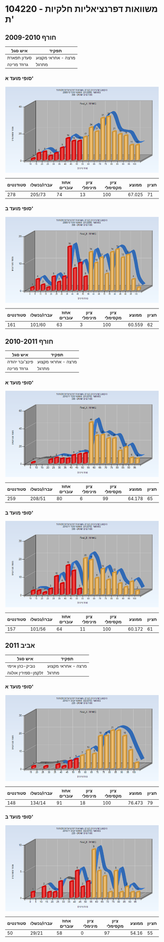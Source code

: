 # 104220 - משוואות דפרנציאליות חלקיות ת'

## חורף 2009-2010

| איש סגל | תפקיד |
| ---- | ---- |
| סעדון תפארת | מרצה - אחראי מקצוע |
| גרוזד מרינה | מתרגל |

### סופי מועד א'

![200901 Final_A](200901/Final_A.png)

| סטודנטים | עברו/נכשלו | אחוז עוברים | ציון מינימלי | ציון מקסימלי | ממוצע | חציון |
| ---- | ---- | ---- | ---- | ---- | ---- | ---- |
| 278 | 205/73 | 74 | 13 | 100 | 67.025 | 71 |

### סופי מועד ב'

![200901 Final_B](200901/Final_B.png)

| סטודנטים | עברו/נכשלו | אחוז עוברים | ציון מינימלי | ציון מקסימלי | ממוצע | חציון |
| ---- | ---- | ---- | ---- | ---- | ---- | ---- |
| 161 | 101/60 | 63 | 3 | 100 | 60.559 | 62 |

## חורף 2010-2011

| איש סגל | תפקיד |
| ---- | ---- |
| פינצ'ובר יהודה | מרצה - אחראי מקצוע |
| גרוזד מרינה | מתרגל |

### סופי מועד א'

![201001 Final_A](201001/Final_A.png)

| סטודנטים | עברו/נכשלו | אחוז עוברים | ציון מינימלי | ציון מקסימלי | ממוצע | חציון |
| ---- | ---- | ---- | ---- | ---- | ---- | ---- |
| 259 | 208/51 | 80 | 6 | 99 | 64.178 | 65 |

### סופי מועד ב'

![201001 Final_B](201001/Final_B.png)

| סטודנטים | עברו/נכשלו | אחוז עוברים | ציון מינימלי | ציון מקסימלי | ממוצע | חציון |
| ---- | ---- | ---- | ---- | ---- | ---- | ---- |
| 157 | 101/56 | 64 | 11 | 100 | 60.172 | 61 |

## אביב 2011

| איש סגל | תפקיד |
| ---- | ---- |
| נוביק-כהן איימי | מרצה - אחראי מקצוע |
| זלקמן-סמירין אולגה | מתרגל |

### סופי מועד א'

![201002 Final_A](201002/Final_A.png)

| סטודנטים | עברו/נכשלו | אחוז עוברים | ציון מינימלי | ציון מקסימלי | ממוצע | חציון |
| ---- | ---- | ---- | ---- | ---- | ---- | ---- |
| 148 | 134/14 | 91 | 18 | 100 | 76.473 | 79 |

### סופי מועד ב'

![201002 Final_B](201002/Final_B.png)

| סטודנטים | עברו/נכשלו | אחוז עוברים | ציון מינימלי | ציון מקסימלי | ממוצע | חציון |
| ---- | ---- | ---- | ---- | ---- | ---- | ---- |
| 50 | 29/21 | 58 | 0 | 97 | 54.16 | 55 |

